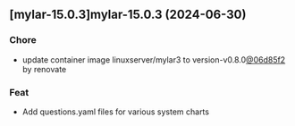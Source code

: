 

## [mylar-15.0.3]mylar-15.0.3 (2024-06-30)

### Chore



- update container image linuxserver/mylar3 to version-v0.8.0[@06d85f2](https://github.com/06d85f2) by renovate

### Feat



- Add questions.yaml files for various system charts
